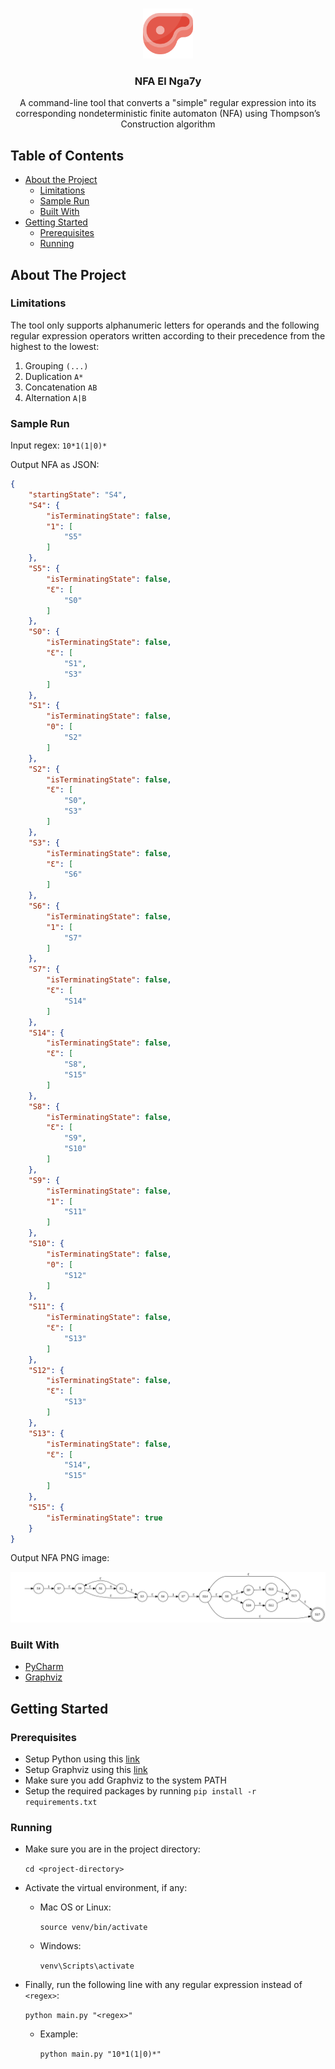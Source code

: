 <br />
<p align="center">
  <a href="https://github.com/naderabdalghani/nfa-elnga7y">
    <img src="assets/icon.png" alt="Logo" width="80" height="80">
  </a>

  <h3 align="center">NFA El Nga7y</h3>

  <p align="center">
    A command-line tool that converts a "simple" regular expression into its corresponding nondeterministic finite automaton (NFA) using Thompson’s Construction algorithm
  </p>
</p>

## Table of Contents

* [About the Project](#about-the-project)
  * [Limitations](#limitations)
  * [Sample Run](#sample-run)
  * [Built With](#built-with)
* [Getting Started](#getting-started)
  * [Prerequisites](#prerequisites)
  * [Running](#running)

## About The Project

### Limitations

The tool only supports alphanumeric letters for operands and the following regular expression operators written according to their precedence from the highest to the lowest:

1. Grouping `(...)`
2. Duplication `A*`
3. Concatenation `AB`
4. Alternation `A|B`

### Sample Run

Input regex: `10*1(1|0)*`

Output NFA as JSON:

```json
{
    "startingState": "S4",
    "S4": {
        "isTerminatingState": false,
        "1": [
            "S5"
        ]
    },
    "S5": {
        "isTerminatingState": false,
        "Ɛ": [
            "S0"
        ]
    },
    "S0": {
        "isTerminatingState": false,
        "Ɛ": [
            "S1",
            "S3"
        ]
    },
    "S1": {
        "isTerminatingState": false,
        "0": [
            "S2"
        ]
    },
    "S2": {
        "isTerminatingState": false,
        "Ɛ": [
            "S0",
            "S3"
        ]
    },
    "S3": {
        "isTerminatingState": false,
        "Ɛ": [
            "S6"
        ]
    },
    "S6": {
        "isTerminatingState": false,
        "1": [
            "S7"
        ]
    },
    "S7": {
        "isTerminatingState": false,
        "Ɛ": [
            "S14"
        ]
    },
    "S14": {
        "isTerminatingState": false,
        "Ɛ": [
            "S8",
            "S15"
        ]
    },
    "S8": {
        "isTerminatingState": false,
        "Ɛ": [
            "S9",
            "S10"
        ]
    },
    "S9": {
        "isTerminatingState": false,
        "1": [
            "S11"
        ]
    },
    "S10": {
        "isTerminatingState": false,
        "0": [
            "S12"
        ]
    },
    "S11": {
        "isTerminatingState": false,
        "Ɛ": [
            "S13"
        ]
    },
    "S12": {
        "isTerminatingState": false,
        "Ɛ": [
            "S13"
        ]
    },
    "S13": {
        "isTerminatingState": false,
        "Ɛ": [
            "S14",
            "S15"
        ]
    },
    "S15": {
        "isTerminatingState": true
    }
}
```

Output NFA PNG image:

![NFA Graph][nfa-graph]

### Built With

* [PyCharm](https://www.jetbrains.com/pycharm/)
* [Graphviz](https://graphviz.org/)

## Getting Started

### Prerequisites

* Setup Python using this [link](https://realpython.com/installing-python/)
* Setup Graphviz using this [link](https://graphviz.org/download/)
* Make sure you add Graphviz to the system PATH
* Setup the required packages by running `pip install -r requirements.txt`

### Running

* Make sure you are in the project directory:

	`cd <project-directory>`

* Activate the virtual environment, if any:

    - Mac OS or Linux:

        `source venv/bin/activate`

    - Windows:

        `venv\Scripts\activate`

* Finally, run the following line with any regular expression instead of `<regex>`:

	`python main.py "<regex>"`

    - Example:

	    `python main.py "10*1(1|0)*"`

[nfa-graph]: assets/nfa_graph_example.png
